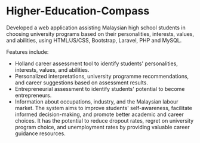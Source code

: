 # Higher-Education-Compass
Developed a web application assisting Malaysian high school students in choosing university programs based on their personalities, interests, values, and abilities, using HTML/JS/CSS, Bootstrap, Laravel, PHP and MySQL.

Features include:
- Holland career assessment tool to identify students' personalities, interests, values, and abilities.
- Personalized interpretations, university programme recommendations, and career suggestions based on assessment results.
- Entrepreneurial assessment to identify students' potential to become entrepreneurs.
- Information about occupations, industry, and the Malaysian labour market.
The system aims to improve students' self-awareness, facilitate informed decision-making, and promote better academic and career choices. It has the potential to reduce dropout rates, regret on university program choice, and unemployment rates by providing valuable career guidance resources.

